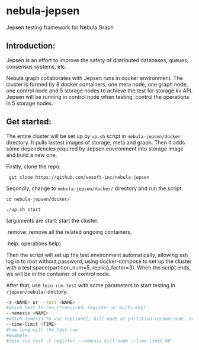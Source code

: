 # nebula-jepsen
Jepsen testing framework for Nebula Graph

## Introduction:
Jepsen is an effort to improve the safety of distributed databases, queues, consensus systems, etc.

Nebula graph collaborates with Jepsen runs in docker environment. The cluster is formed by 8 docker containers, one meta node, one graph node, one control node and 5 storage nodes to achieve the test for storage kv API. Jepsen will be running in control node when testing, control the operations in 5 storage nodes.

## Get started:
The entire cluster will be set up by ```up.sh``` script in ```nebula-jepsen/docker``` directory. It pulls lastest images of storage, meta and graph. Then it adds some dependencies required by Jepsen environment into storage image and build a new one.

Firstly, clone the repo:

``` git clone https://github.com/vesoft-inc/nebula-jepsen```

Secondly, change to ```nebula-jepsen/docker/``` directory and run the script:

```cd nebula-jepsen/docker/```

```./up.sh start```  

(arguments are start: start the cluster.

​	remove: remove all the related ongoing containers,

​	help: operations help)

Then the script will set up the test environment automatically, allowing ssh log in to root without password, using docker-compose to set up the cluster with a test space(partition_num=5, replica_factor=3). When the script ends, we will be in the container of control node.

After that, use ```lein run test``` with some parameters to start testing in ```/jepsen/nebula/``` dirctory.

```bash
-t <NAME> or --test <NAME> 
#which test to run (*required，register or multi-key)
--nemesis <NAME> 
#which nemesis to use (optional, kill-node or partition-random-node. no nemesis as default)
--time-limit <TIME>
#how long will the test run
#example:
#lein run test -t register --nemesis kill-node --time-limit 60
```



